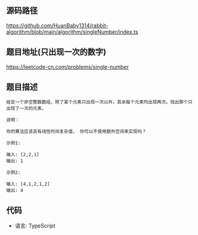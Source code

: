 ## 源码路径

https://github.com/HuanBaby1314/rabbit-algorithm/blob/main/algorithm/singleNumber/index.ts

## 题目地址(只出现一次的数字)

https://leetcode-cn.com/problems/single-number

## 题目描述

```
给定一个非空整数数组，除了某个元素只出现一次以外，其余每个元素均出现两次。找出那个只出现了一次的元素。

说明：

你的算法应该具有线性时间复杂度。 你可以不使用额外空间来实现吗？

示例1:

输入: [2,2,1]
输出: 1

示例2:

输入: [4,1,2,1,2]
输出: 4
```

## 代码

- 语言: TypeScript

```typescript

```
